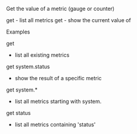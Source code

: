 Get the value of a metric (gauge or counter)

get - list all metrics
get <metric> - show the current value of <metric>

Examples

get

- list all existing metrics

get system.status

- show the result of a specific metric

get system.*

- list all metrics starting with system.

get status

- list all metrics containing 'status'
